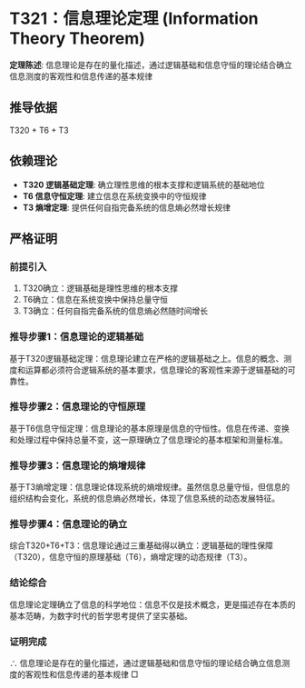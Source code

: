 # T321：信息理论定理 (Information Theory Theorem)

**定理陈述**: 信息理论是存在的量化描述，通过逻辑基础和信息守恒的理论结合确立信息测度的客观性和信息传递的基本规律

## 推导依据
T320 + T6 + T3

## 依赖理论
- **T320 逻辑基础定理**: 确立理性思维的根本支撑和逻辑系统的基础地位
- **T6 信息守恒定理**: 建立信息在系统变换中的守恒规律
- **T3 熵增定理**: 提供任何自指完备系统的信息熵必然增长规律

## 严格证明

### 前提引入
1. T320确立：逻辑基础是理性思维的根本支撑
2. T6确立：信息在系统变换中保持总量守恒
3. T3确立：任何自指完备系统的信息熵必然随时间增长

### 推导步骤1：信息理论的逻辑基础
基于T320逻辑基础定理：信息理论建立在严格的逻辑基础之上。信息的概念、测度和运算都必须符合逻辑系统的基本要求，信息理论的客观性来源于逻辑基础的可靠性。

### 推导步骤2：信息理论的守恒原理
基于T6信息守恒定理：信息理论的基本原理是信息的守恒性。信息在传递、变换和处理过程中保持总量不变，这一原理确立了信息理论的基本框架和测量标准。

### 推导步骤3：信息理论的熵增规律
基于T3熵增定理：信息理论体现系统的熵增规律。虽然信息总量守恒，但信息的组织结构会变化，系统的信息熵必然增长，体现了信息系统的动态发展特征。

### 推导步骤4：信息理论的确立
综合T320+T6+T3：信息理论通过三重基础得以确立：逻辑基础的理性保障（T320），信息守恒的原理基础（T6），熵增定理的动态规律（T3）。

### 结论综合
信息理论定理确立了信息的科学地位：信息不仅是技术概念，更是描述存在本质的基本范畴，为数字时代的哲学思考提供了坚实基础。

### 证明完成
∴ 信息理论是存在的量化描述，通过逻辑基础和信息守恒的理论结合确立信息测度的客观性和信息传递的基本规律 □